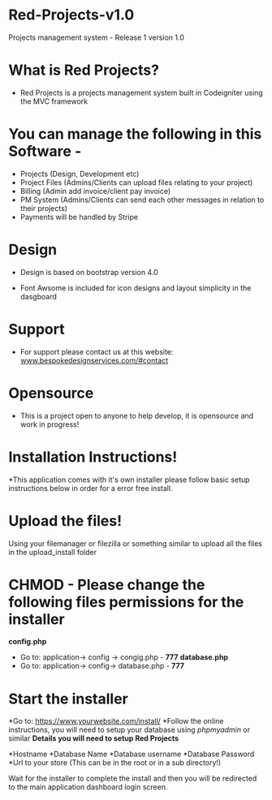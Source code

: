 # Red-Projects-v1.0
 Projects management system -  Release 1 version 1.0

# What is Red Projects? 

* Red Projects is a projects management system built in Codeigniter using the MVC framework
# You can manage the following in this Software -                                                
* Projects (Design, Development etc)                                                             
* Project Files (Admins/Clients can upload files relating to your project)                       
* Billing (Admin add invoice/client pay invoice)                                                 
* PM System (Admins/Clients can send each other messages in relation to their projects)
* Payments will be handled by Stripe

# Design

* Design is based on bootstrap version 4.0                                                       

* Font Awsome is included for icon designs and layout simplicity in the dasgboard                

# Support
* For support please contact us at this website: www.bespokedesignservices.com/#contact          
# Opensource
* This is a project open to anyone to help develop, it is opensource and work in progress!       
# Installation Instructions!
*This application comes with it's own installer please follow basic setup instructions below in order for a error free install.
# Upload the files!
Using your filemanager or filezilla or something similar to upload all the files in the upload_install folder

# CHMOD - Please change the following files permissions for the installer
<b>config.php</b>
* Go to: application-> config -> congig.php - <b>777</b>
<b>database.php</b>
* Go to: application-> config-> database.php - <b>777</b>

# Start the installer

*Go to: https://www.yourwebsite.com/install/
*Follow the online instructions, you will need to setup your database using <i>phpmyadmin</i> or similar
<b>Details you will need to setup Red Projects</b>

*Hostname
*Database Name
*Database username
*Database Password
*Url to your store (This can be in the root or in a sub directory!)

Wait for the installer to complete the install and then you will be redirected to the main application dashboard login screen.
